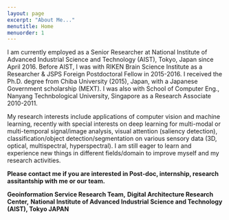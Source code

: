 ```yaml
---
layout: page
excerpt: "About Me..."
menutitle: Home
menuorder: 1
---
```


I am currently employed as a Senior Researcher at National Institute of Advanced Industrial Science and Technology (AIST), Tokyo, Japan since April 2016. Before AIST, I was with RIKEN Brain Science Institute as a Researcher & JSPS Foreign Postdoctoral Fellow in 2015-2016. I received the Ph.D. degree from Chiba University (2015), Japan, with a Japanese Government scholarship (MEXT). I was also with School of Computer Eng., Nanyang Technbological University, Singapore as a Research Associate 2010-2011.

My research interests include applications of computer vision and machine learning, recently with special interests on deep learning for multi-modal or multi-temporal signal/image analysis, visual attention (saliency detection), classification/object detection/segmentation on various sensory data (3D, optical, multispectral, hyperspectral). I am still eager to learn and experience new things in different fields/domain to improve myself and my research activities. 


**Please contact me if you are interested in Post-doc, internship, research assitantship with me or our team.**

**Geoinformation Service Research Team,** 
**Digital Architecture Research Center,** 
**National Institute of Advanced Industrial Science and Technology (AIST), Tokyo JAPAN** 

<!--
# Current Interests and Projects:


- Lorem ipsum dolor sit amet
- Lorem ipsum dolor sit amet
- DLorem ipsum dolor sit amet
- Lorem ipsum dolor sit amet
- Lorem ipsum dolor sit amet
-->
